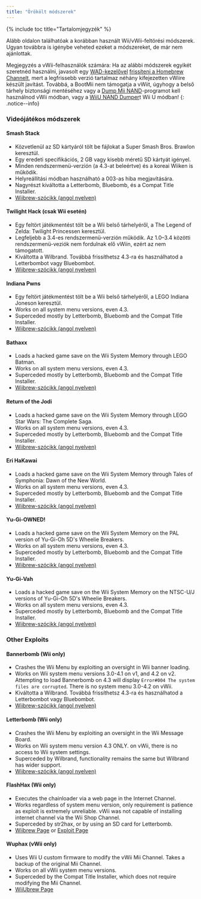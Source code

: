 ```yaml
---
title: "Örökölt módszerek"
---
```


{% include toc title="Tartalomjegyzék" %}

Alább oldalon találhatóak a korábban használt Wii/vWii-feltörési módszerek. Ugyan továbbra is igénybe veheted ezeket a módszereket, de már nem ajánlottak.

Megjegyzés a vWii-felhasználók számára: Ha az alábbi módszerek egyikét szeretnéd használni, javasolt egy [WAD-kezelővel](yawmme) [frissíteni a Homebrew Channelt](https://github.com/FIX94/hbc/releases/tag/1.1.4-1), mert a legfrissebb verzió tartalmaz néhány kifejezetten vWiire készült javítást.  Továbbá, a BootMii nem támogatja a vWiit, úgyhogy a belső tárhely biztonsági mentéséhez vagy a [Dump Mii NAND](https://oscwii.org/library/app/DmpMiNND)-programot kell használnod vWii módban, vagy a [WiiU NAND Dumper](wiiu-nand-dumper)t Wii U módban!
{: .notice--info}

### Videójátékos módszerek

#### Smash Stack

+ Közvetlenül az SD kártyáról tölt be fájlokat a Super Smash Bros. Brawlon keresztül.
+ Egy eredeti specifikációs, 2 GB vagy kisebb méretű SD kártyát igényel.
+ Minden rendszermenü-verzión (a 4.3-at beleértve) és a koreai Wiiken is működik.
+ Helyreállítási módban használható a 003-as hiba megjavítására.
+ Nagyrészt kiváltotta a Letterbomb, Bluebomb, és a Compat Title Installer.
+ [Wiibrew-szócikk (angol nyelven)](https://wiibrew.org/wiki/Smash_Stack)

#### Twilight Hack (csak Wii esetén)

+ Egy feltört játékmentést tölt be a Wii belső tárhelyéről, a The Legend of Zelda: Twilight Princessen keresztül.
+ Legfeljebb a 3.4-es rendszermenü-verzión működik. Az 1.0–3.4 közötti rendszermenü-veziók nem fordulnak elő vWiin, ezért az nem támogatott.
+ Kiváltotta a Wilbrand. Továbbá frissíthetsz 4.3-ra és használhatod a Letterbombot vagy Bluebombot.
+ [Wiibrew-szócikk (angol nyelven)](https://wiibrew.org/wiki/Twilight_Hack)

#### Indiana Pwns

+ Egy feltört játékmentést tölt be a Wii belső tárhelyéről, a LEGO Indiana Joneson keresztül.
+ Works on all system menu versions, even 4.3.
+ Superceded mostly by Letterbomb, Bluebomb and the Compat Title Installer.
+ [Wiibrew-szócikk (angol nyelven)](https://wiibrew.org/wiki/Indiana_Pwns)

#### Bathaxx

+ Loads a hacked game save on the Wii System Memory through LEGO Batman.
+ Works on all system menu versions, even 4.3.
+ Superceded mostly by Letterbomb, Bluebomb and the Compat Title Installer.
+ [Wiibrew-szócikk (angol nyelven)](https://wiibrew.org/wiki/Bathaxx)

#### Return of the Jodi

+ Loads a hacked game save on the Wii System Memory through LEGO Star Wars: The Complete Saga.
+ Works on all system menu versions, even 4.3.
+ Superceded mostly by Letterbomb, Bluebomb and the Compat Title Installer.
+ [Wiibrew-szócikk (angol nyelven)](https://wiibrew.org/wiki/Return_of_the_Jodi)

#### Eri HaKawai

+ Loads a hacked game save on the Wii System Memory through Tales of Symphonia: Dawn of the New World.
+ Works on all system menu versions, even 4.3.
+ Superceded mostly by Letterbomb, Bluebomb and the Compat Title Installer.
+ [Wiibrew-szócikk (angol nyelven)](https://wiibrew.org/wiki/Eri_HaKawai)

#### Yu-Gi-OWNED!

+ Loads a hacked game save on the Wii System Memory on the PAL version of Yu-Gi-Oh 5D's Wheelie Breakers.
+ Works on all system menu versions, even 4.3.
+ Superceded mostly by Letterbomb, Bluebomb and the Compat Title Installer.
+ [Wiibrew-szócikk (angol nyelven)](https://wiibrew.org/wiki/Yu-Gi-OWNED!)

#### Yu-Gi-Vah

+ Loads a hacked game save on the Wii System Memory on the NTSC-U/J versions of Yu-Gi-Oh 5D's Wheelie Breakers.
+ Works on all system menu versions, even 4.3.
+ Superceded mostly by Letterbomb, Bluebomb and the Compat Title Installer.
+ [Wiibrew-szócikk (angol nyelven)](https://wiibrew.org/wiki/Yu-Gi-Vah)

### Other Exploits

#### Bannerbomb (Wii only)

+ Crashes the Wii Menu by exploiting an oversight in Wii banner loading.
+ Works on Wii system menu versions 3.0-4.1 on v1, and 4.2 on v2. Attempting to load Bannerbomb on 4.3 will display `Error#004 The system files are corrupted`. There is no system menu 3.0-4.2 on vWii.
+ Kiváltotta a Wilbrand. Továbbá frissíthetsz 4.3-ra és használhatod a Letterbombot vagy Bluebombot.
+ [Wiibrew-szócikk (angol nyelven)](https://wiibrew.org/wiki/Bannerbomb)

#### Letterbomb (Wii only)

+ Crashes the Wii Menu by exploiting an oversight in the Wii Message Board.
+ Works on Wii system menu version 4.3 ONLY. on vWii, there is no access to Wii system settings.
+ Superceded by Wilbrand, functionality remains the same but Wilbrand has wider support.
+ [Wiibrew-szócikk (angol nyelven)](https://wiibrew.org/wiki/LetterBomb)

#### FlashHax (Wii only)

+ Executes the chainloader via a web page in the Internet Channel.
+ Works regardless of system menu version, only requirement is patience as exploit is extremely unreliable. vWii was not capable of installing internet channel via the Wii Shop Channel.
+ Superceded by str2hax, or by using an SD card for Letterbomb.
+ [Wiibrew Page](https://wiibrew.org/wiki/Flashhax) or [Exploit Page](flashhax)

#### Wuphax (vWii only)

+ Uses Wii U custom firmware to modify the vWii Mii Channel. Takes a backup of the original Mii Channel.
+ Works on all vWii system menu versions.
+ Superceded by the Compat Title Installer, which does not require modifying the Mii Channel.
+ [WiiUbrew Page](https://wiiubrew.org/wiki/Wuphax)

